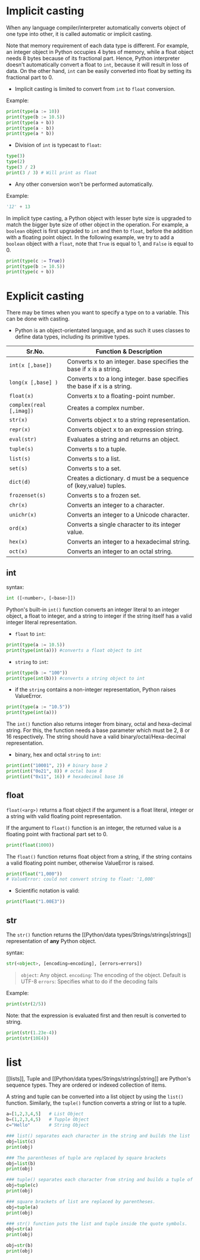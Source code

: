 # Implicit casting
When any language compiler/interpreter automatically converts object of one type into other, it is called automatic or implicit casting.

Note that memory requirement of each data type is different. For example, an integer object in Python occupies 4 bytes of memory, while a float object needs 8 bytes because of its fractional part. Hence, Python interpreter doesn't automatically convert a float to `int`, because it will result in loss of data. On the other hand, `int` can be easily converted into float by setting its fractional part to 0.

- Implicit casting is limited to convert from `int` to `float` conversion.

Example:
```Python
print(type(a := 10))
print(type(b := 10.5))
print(type(a + b))
print(type(a - b))
print(type(a * b))
```

- Division of `int` is typecast to `float`:
```Python
type(3)
type(2)
type(3 / 2)
print(3 / 3) # Will print as float
```

- Any other conversion won't be performed automatically.

Example:
```Python
'12' + 13
```

In implicit type casting, a Python object with lesser byte size is upgraded to match the bigger byte size of other object in the operation. For example, a `boolean` object is first upgraded to `int` and then to `float`, before the addition with a floating point object. In the following example, we try to add a `boolean` object with a `float`, note that `True` is equal to 1, and `False` is equal to 0.

```Python
print(type(c := True))
print(type(b := 10.5))
print(type(c + b))
```

# Explicit casting
There may be times when you want to specify a type on to a variable. This can be done with casting.
- Python is an object-orientated language, and as such it uses classes to define data types, including its primitive types.

| Sr.No.                | Function & Description                                                  |
| --------------------- | ----------------------------------------------------------------------- |
| `int(x [,base])`        | Converts x to an integer. base specifies the base if x is a string.     |
| `long(x [,base] )`      | Converts x to a long integer. base specifies the base if x is a string. |
| `float(x)`              | Converts x to a floating-point number.                                  |
| `complex(real [,imag])` | Creates a complex number.                                               |
| `str(x)`                | Converts object x to a string representation.                           |
| `repr(x)`               | Converts object x to an expression string.                              |
| `eval(str)`             | Evaluates a string and returns an object.                               |
| `tuple(s)`              | Converts s to a tuple.                                                  |
| `list(s)`               | Converts s to a list.                                                   |
| `set(s)`                | Converts s to a set.                                                    |
| `dict(d)`               | Creates a dictionary. d must be a sequence of (key,value) tuples.       |
| `frozenset(s)`          | Converts s to a frozen set.                                             |
| `chr(x)`                | Converts an integer to a character.                                     |
| `unichr(x)`             | Converts an integer to a Unicode character.                             |
| `ord(x)`                | Converts a single character to its integer value.                       |
| `hex(x)`                | Converts an integer to a hexadecimal string.                            |
| `oct(x)`                | Converts an integer to an octal string.                                 |

## int

syntax:
```python
int ([<number>, [<base>]])
```

Python's built-in `int()` function converts an integer literal to an integer object, a float to integer, and a string to integer if the string itself has a valid integer literal representation.

- `float` to `int`:
```Python
print(type(a := 10.5))
print(type(int(a))) #converts a float object to int
```

- `string` to `int`:
```Python
print(type(b := "100"))
print(type(int(b))) #converts a string object to int
```

- if the `string` contains a non-integer representation, Python raises ValueError.
```Python
print(type(a := "10.5"))
print(type(int(a)))
```

The `int()` function also returns integer from binary, octal and hexa-decimal string. For this, the function needs a base parameter which must be 2, 8 or 16 respectively. The string should have a valid binary/octal/Hexa-decimal representation.

- binary, hex and octal `string` to `int`:
```Python
print(int("10001", 2)) # binary base 2
print(int("0o21", 8)) # octal base 8
print(int("0x11", 16)) # hexadecimal base 16
```

## float
`float(<arg>)` returns a float object if the argument is a float literal, integer or a string with valid floating point representation.

If the argument to `float()` function is an integer, the returned value is a floating point with fractional part set to 0.

```Python
print(float(1000))
```

The `float()` function returns float object from a string, if the string contains a valid floating point number, otherwise ValueError is raised.

```Python
print(float("1,000"))
# ValueError: could not convert string to float: '1,000'
```

- Scientific notation is valid: 
```Python
print(float("1.00E3"))
```

## str
The `str()` function returns the [[Python/data types/Strings/strings|strings]] representation of **any** Python object.

syntax:
```Python
str(<object>, [encoding=encoding], [errors=errors])
```

> `object`:	Any object.
> `encoding`:	The encoding of the object. Default is UTF-8
> `errors`:	Specifies what to do if the decoding fails

Example:
```Python
print(str(2/5))
```
Note: that the expression is evaluated first and then result is converted to string.

```Python
print(str(1.23e-4))
print(str(10E4))
```

# list
[[lists]], Tuple and [[Python/data types/Strings/strings|string]] are Python's sequence types. They are ordered or indexed collection of items.

A string and tuple can be converted into a list object by using the `list()` function. Similarly, the `tuple()` function converts a string or list to a tuple.

```Python
a=[1,2,3,4,5]   # List Object
b=(1,2,3,4,5)   # Tupple Object
c="Hello"       # String Object

### list() separates each character in the string and builds the list
obj=list(c)
print(obj)

### The parentheses of tuple are replaced by square brackets
obj=list(b)
print(obj)

### tuple() separates each character from string and builds a tuple of characters
obj=tuple(c)
print(obj)

### square brackets of list are replaced by parentheses.
obj=tuple(a)
print(obj)

### str() function puts the list and tuple inside the quote symbols.
obj=str(a)
print(obj)

obj=str(b)
print(obj)
```